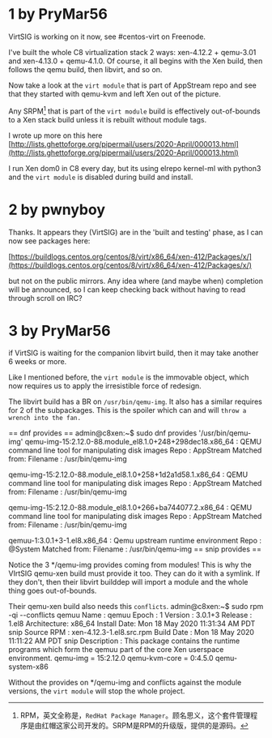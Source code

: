 
# 1 by PryMar56

VirtSIG is working on it now, see #centos-virt on Freenode.

I've built the whole C8 virtualization stack 2 ways: xen-4.12.2 + qemu-3.01 and xen-4.13.0 + qemu-4.1.0. Of course, it all begins with the Xen build, then follows the qemu build, then libvirt, and so on.

Now take a look at the `virt module` that is part of AppStream repo and see that they started with qemu-kvm and left Xen out of the picture.

Any SRPM[^1] that is part of the `virt module` build is effectively out-of-bounds to a Xen stack build unless it is rebuilt without module tags.

I wrote up more on this here
[http://lists.ghettoforge.org/pipermail/users/2020-April/000013.html](http://lists.ghettoforge.org/pipermail/users/2020-April/000013.html)

I run Xen dom0 in C8 every day, but its using elrepo kernel-ml with python3 and the `virt module` is disabled during build and install.

# 2 by pwnyboy

Thanks. It appears they (VirtSIG) are in the 'built and testing' phase, as I can now see packages here:

[https://buildlogs.centos.org/centos/8/virt/x86_64/xen-412/Packages/x/](https://buildlogs.centos.org/centos/8/virt/x86_64/xen-412/Packages/x/)

but not on the public mirrors. Any idea where (and maybe when) completion will be announced, so I can keep checking back without having to read through scroll on IRC?

# 3 by PryMar56

if VirtSIG is waiting for the companion libvirt build, then it may take another 6 weeks or more. 

Like I mentioned before, the `virt module` is the immovable object, which now requires us to apply the irresistible force of redesign.

The libvirt build has a BR on `/usr/bin/qemu-img`. It also has a similar requires for 2 of the subpackages. This is the spoiler which can and will `throw a wrench into the fan.`

== dnf provides ==
admin@c8xen:~$ sudo dnf provides '/usr/bin/qemu-img'
qemu-img-15:2.12.0-88.module_el8.1.0+248+298dec18.x86_64 : QEMU command line tool for manipulating disk images
Repo : AppStream
Matched from:
Filename : /usr/bin/qemu-img

qemu-img-15:2.12.0-88.module_el8.1.0+258+1d2a1d58.1.x86_64 : QEMU command line tool for manipulating disk images
Repo : AppStream
Matched from:
Filename : /usr/bin/qemu-img

qemu-img-15:2.12.0-88.module_el8.1.0+266+ba744077.2.x86_64 : QEMU command line tool for manipulating disk images
Repo : AppStream
Matched from:
Filename : /usr/bin/qemu-img

qemuu-1:3.0.1+3-1.el8.x86_64 : Qemu upstream runtime environment
Repo : @System
Matched from:
Filename : /usr/bin/qemu-img
== snip provides ==

Notice the 3 */qemu-img provides coming from modules! This is why the VIrtSIG qemu-xen build must provide it too. They can do it
with a symlink. If they don't, then their libvirt builddep will import a module and the whole thing goes out-of-bounds.

Their qemu-xen build also needs this `conflicts`.
admin@c8xen:~$ sudo rpm -qi --conflicts qemuu
Name : qemuu
Epoch : 1
Version : 3.0.1+3
Release : 1.el8
Architecture: x86_64
Install Date: Mon 18 May 2020 11:31:34 AM PDT
snip
Source RPM : xen-4.12.3-1.el8.src.rpm
Build Date : Mon 18 May 2020 11:11:22 AM PDT
snip
Description :
This package contains the runtime programs which
form the qemuu part of the core Xen userspace environment.
qemu-img = 15:2.12.0
qemu-kvm-core = 0:4.5.0
qemu-system-x86

Without the provides on */qemu-img and conflicts against the module versions, the `virt module` will stop the whole project.

[^1]: RPM，英文全称是，`RedHat Package Manager`。顾名思义，这个套件管理程序是由红帽这家公司开发的。SRPM是RPM的升级版，提供的是源码。
